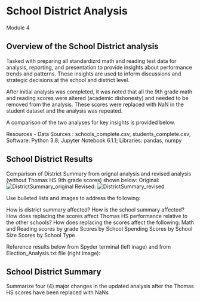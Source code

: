 # School District Analysis
Module 4

## Overview of the School District analysis

Tasked with preparing all standardizrd math and reading test data for analysis, reporting, and presentation to provide insights about performance trends and patterns.  These insights are used to inform discussions and strategic decisions at the school and district level.

After initial analysis was completed, it was noted that all the 9th grade math and reading scores were altered (academic dishonesty) and needed to be removed from the analysis.  These scores were replaced with NaN in the student dataset and the analysis was repeated.

A comparison of the two analyses for key insights is provided below.

Resources - Data Sources : schools_complete.csv, students_complete.csv; Software: Python 3.8; Jupyter Notebook 6.1.1; Libraries: pandas, numpy

## School District Results

Comparison of District Summary from orignal analysis and revised analysis (without Thomas HS 9th grade scores) shown below:
Original:
![DistrictSummary_original](https://user-images.githubusercontent.com/71353552/96369479-6d439e00-1117-11eb-858b-757f84202b14.PNG)
Revised:
![DistrictSummary_revised](https://user-images.githubusercontent.com/71353552/96369482-70d72500-1117-11eb-8e28-db81b9dc5450.PNG)





Use bulleted lists and images to address the following:

How is district summary affected?
How is the school summary affected?
How does replacing the scores affect Thomas HS performance relative to the other schools?
How does replacing the scores affect the following:
  Math and Reading scores by grade
  Scores by School Spending
  Scores by School Size
  Scores by School Type
  


Reference results below from Spyder terminal (left inage) and from Election_Analysis.txt file (right image):


## School District Summary

Summarize four (4) major changes in the updated analysis after the Thomas HS scores have been replaced with NaNs

  

